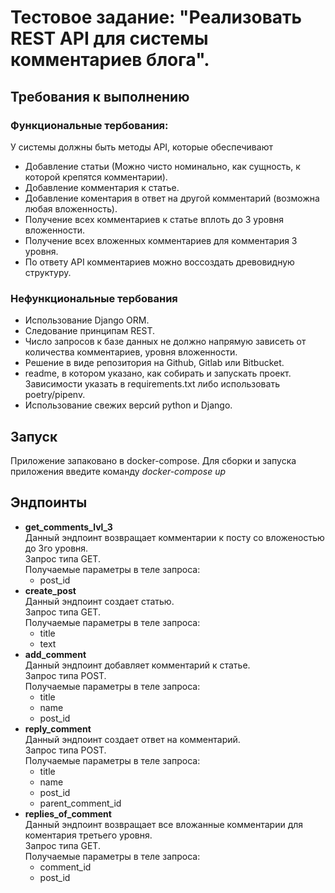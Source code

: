 # Тестовое задание: "Реализовать REST API для системы комментариев блога".
## Требования к выполнению
### Функциональные тербования: 
У системы должны быть методы API, которые обеспечивают
- Добавление статьи (Можно чисто номинально, как сущность, к которой крепятся комментарии).
- Добавление комментария к статье.
- Добавление коментария в ответ на другой комментарий (возможна любая вложенность).
- Получение всех комментариев к статье вплоть до 3 уровня вложенности.
- Получение всех вложенных комментариев для комментария 3 уровня.
- По ответу API комментариев можно воссоздать древовидную структуру.
### Нефункциональные тербования
- Использование Django ORM.
- Следование принципам REST.
- Число запросов к базе данных не должно напрямую зависеть от количества комментариев, уровня вложенности.
- Решение в виде репозитория на Github, Gitlab или Bitbucket.
- readme, в котором указано, как собирать и запускать проект. Зависимости указать в requirements.txt либо использовать poetry/pipenv.
- Использование свежих версий python и Django.
## Запуск
Приложение запаковано в docker-compose.
Для сборки и запуска приложения введите команду _docker-compose up_
## Эндпоинты
- **get_comments_lvl_3**  
Данный эндпоинт возвращает комментарии к посту со вложеностью до 3го уровня.  
Запрос типа GET.  
Получаемые параметры в теле запроса:
    + post_id
- **create_post**  
Данный эндпоинт создает статью.  
Запрос типа GET.  
Получаемые параметры в теле запроса:
    + title
    + text
- **add_comment**  
Данный эндпоинт добавляет комментарий к статье.  
Запрос типа POST.  
Получаемые параметры в теле запроса:
    + title
    + name
    + post_id
- **reply_comment**  
Данный эндпоинт создает ответ на комментарий.  
Запрос типа POST.  
Получаемые параметры в теле запроса:
    + title
    + name
    + post_id
    + parent_comment_id
- **replies_of_comment**  
Данный эндпоинт возвращает все вложанные комментарии для коментария третьего уровня.  
Запрос типа GET.  
Получаемые параметры в теле запроса:
    + comment_id
    + post_id